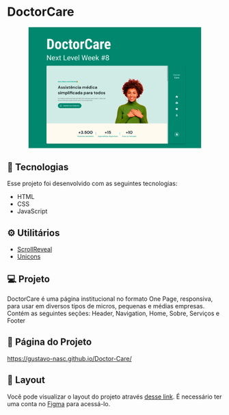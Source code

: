 # DoctorCare
<div align="center">
    <img src="./.github/preview.jpg" width="80%">
</div>

## 🚀 Tecnologias
Esse projeto foi desenvolvido com as seguintes tecnologias:
- HTML
- CSS
- JavaScript

## ⚙ Utilitários
- [ScrollReveal](https://scrollrevealjs.org)
- [Unicons](https://iconscout.com/unicons)

## 💻 Projeto
DoctorCare é uma página institucional no formato One Page, responsiva, para usar em diversos tipos de micros, pequenas e médias empresas. Contém as seguintes seções: Header, Navigation, Home, Sobre, Serviços e Footer

## 📄 Página do Projeto
https://gustavo-nasc.github.io/Doctor-Care/

## 🎨 Layout
Você pode visualizar o layout do projeto através [desse link](https://www.figma.com/community/file/1102912263666619803). É necessário ter uma conta no [Figma](https://www.figma.com) para acessá-lo.
